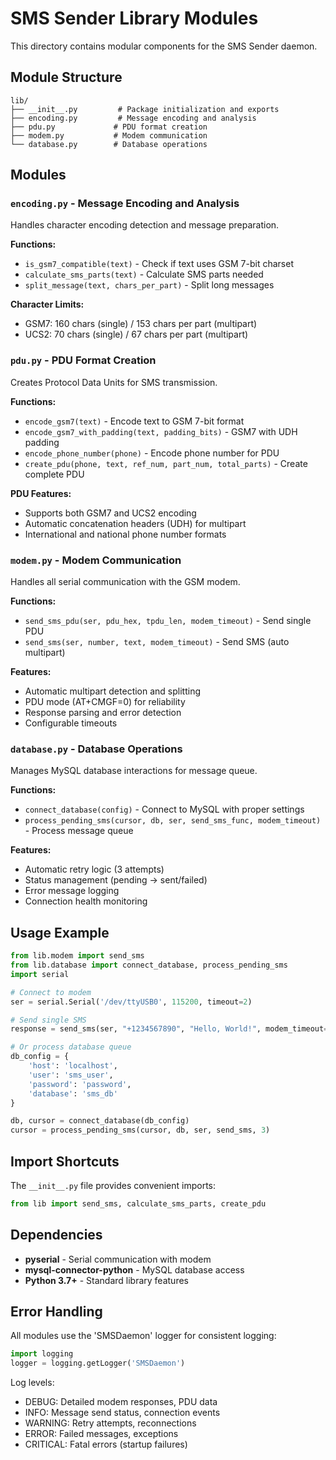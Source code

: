 # SMS Sender Library Modules

This directory contains modular components for the SMS Sender daemon.

## Module Structure

```
lib/
├── __init__.py         # Package initialization and exports
├── encoding.py         # Message encoding and analysis
├── pdu.py             # PDU format creation
├── modem.py           # Modem communication
└── database.py        # Database operations
```

## Modules

### `encoding.py` - Message Encoding and Analysis

Handles character encoding detection and message preparation.

**Functions:**
- `is_gsm7_compatible(text)` - Check if text uses GSM 7-bit charset
- `calculate_sms_parts(text)` - Calculate SMS parts needed
- `split_message(text, chars_per_part)` - Split long messages

**Character Limits:**
- GSM7: 160 chars (single) / 153 chars per part (multipart)
- UCS2: 70 chars (single) / 67 chars per part (multipart)

### `pdu.py` - PDU Format Creation

Creates Protocol Data Units for SMS transmission.

**Functions:**
- `encode_gsm7(text)` - Encode text to GSM 7-bit format
- `encode_gsm7_with_padding(text, padding_bits)` - GSM7 with UDH padding
- `encode_phone_number(phone)` - Encode phone number for PDU
- `create_pdu(phone, text, ref_num, part_num, total_parts)` - Create complete PDU

**PDU Features:**
- Supports both GSM7 and UCS2 encoding
- Automatic concatenation headers (UDH) for multipart
- International and national phone number formats

### `modem.py` - Modem Communication

Handles all serial communication with the GSM modem.

**Functions:**
- `send_sms_pdu(ser, pdu_hex, tpdu_len, modem_timeout)` - Send single PDU
- `send_sms(ser, number, text, modem_timeout)` - Send SMS (auto multipart)

**Features:**
- Automatic multipart detection and splitting
- PDU mode (AT+CMGF=0) for reliability
- Response parsing and error detection
- Configurable timeouts

### `database.py` - Database Operations

Manages MySQL database interactions for message queue.

**Functions:**
- `connect_database(config)` - Connect to MySQL with proper settings
- `process_pending_sms(cursor, db, ser, send_sms_func, modem_timeout)` - Process message queue

**Features:**
- Automatic retry logic (3 attempts)
- Status management (pending → sent/failed)
- Error message logging
- Connection health monitoring

## Usage Example

```python
from lib.modem import send_sms
from lib.database import connect_database, process_pending_sms
import serial

# Connect to modem
ser = serial.Serial('/dev/ttyUSB0', 115200, timeout=2)

# Send single SMS
response = send_sms(ser, "+1234567890", "Hello, World!", modem_timeout=3)

# Or process database queue
db_config = {
    'host': 'localhost',
    'user': 'sms_user',
    'password': 'password',
    'database': 'sms_db'
}

db, cursor = connect_database(db_config)
cursor = process_pending_sms(cursor, db, ser, send_sms, 3)
```

## Import Shortcuts

The `__init__.py` file provides convenient imports:

```python
from lib import send_sms, calculate_sms_parts, create_pdu
```

## Dependencies

- **pyserial** - Serial communication with modem
- **mysql-connector-python** - MySQL database access
- **Python 3.7+** - Standard library features

## Error Handling

All modules use the 'SMSDaemon' logger for consistent logging:

```python
import logging
logger = logging.getLogger('SMSDaemon')
```

Log levels:
- DEBUG: Detailed modem responses, PDU data
- INFO: Message send status, connection events
- WARNING: Retry attempts, reconnections
- ERROR: Failed messages, exceptions
- CRITICAL: Fatal errors (startup failures)
